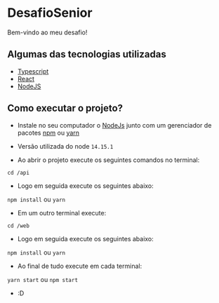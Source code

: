 # DesafioSenior
Bem-vindo ao meu desafio!

## Algumas das tecnologias utilizadas

- [Typescript](https://www.typescriptlang.org/)
- [React](https://pt-br.reactjs.org/)
- [NodeJS](https://nodejs.org/en/about/)

## Como executar o projeto? 
- Instale no seu computador o [NodeJs](https://nodejs.org/en/) junto com um gerenciador de pacotes [npm](https://www.npmjs.com/) ou [yarn](https://yarnpkg.com/)
- Versão utilizada do node `14.15.1`

- Ao abrir o projeto execute os seguintes comandos no terminal:

`cd /api`

- Logo em seguida execute os seguintes abaixo:

`npm install` ou `yarn`

- Em um outro terminal execute:

`cd /web`

- Logo em seguida execute os seguintes abaixo:

`npm install` ou `yarn`

- Ao final de tudo execute em cada terminal:

`yarn start` ou `npm start`

- :D
